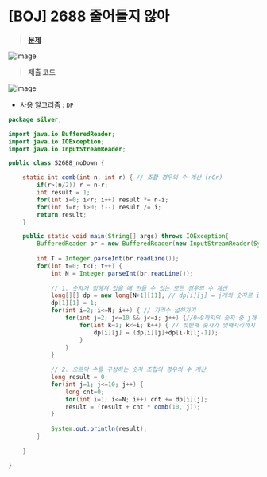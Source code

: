 # [BOJ] 2688 줄어들지 않아
> **[문제](https://www.acmicpc.net/problem/2688)**
> 
![image](https://user-images.githubusercontent.com/80896077/219322889-bee0ead6-579a-4f18-a23c-5f36c70d661f.png)

> **제출 코드**
> 
![image](https://user-images.githubusercontent.com/80896077/219322928-c86ff53e-2850-489a-a015-4b9302e26ae5.png)
- 사용 알고리즘 : `DP`

```java
package silver;

import java.io.BufferedReader;
import java.io.IOException;
import java.io.InputStreamReader;

public class S2688_noDown {

	static int comb(int n, int r) { // 조합 경우의 수 계산 (nCr)
		if(r>(n/2)) r = n-r;
		int result = 1;
		for(int i=0; i<r; i++) result *= n-i;
		for(int i=r; i>0; i--) result /= i;
		return result;
	}

	public static void main(String[] args) throws IOException{
		BufferedReader br = new BufferedReader(new InputStreamReader(System.in));
		
		int T = Integer.parseInt(br.readLine());
		for(int t=0; t<T; t++) {
			int N = Integer.parseInt(br.readLine());
			
			// 1. 숫자가 정해져 있을 때 만들 수 있는 모든 경우의 수 계산
			long[][] dp = new long[N+1][11]; // dp[i][j] = j개의 숫자로 i자리수 오르막 수를 만드는 경우의 수
			dp[1][1] = 1;
			for(int i=2; i<=N; i++) { // 자리수 넓혀가기
				for(int j=2; j<=10 && j<=i; j++) {//0~9까지의 숫자 중 j개 선택
					for(int k=1; k<=i; k++) { // 첫번째 숫자가 몇째자리까지 차지할건지 결정
						dp[i][j] = (dp[i][j]+dp[i-k][j-1]);
					}
				}
			}
			
			// 2. 오르막 수를 구성하는 숫자 조합의 경우의 수 계산
			long result = 0;
			for(int j=1; j<=10; j++) {
				long cnt=0;
				for(int i=1; i<=N; i++) cnt += dp[i][j];
				result = (result + cnt * comb(10, j));
			}
			
			System.out.println(result);
		}
		
	}

}
```
